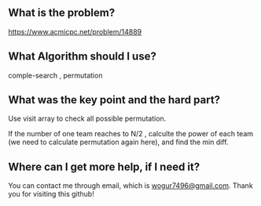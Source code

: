 ## What is the problem?

<https://www.acmicpc.net/problem/14889>

## What Algorithm should I use?

comple-search , permutation

## What was the key point and the hard part?

Use visit array to check all possible permutation.

If the number of one team reaches to N/2 , calculte the power of each team (we need to calculate permutation again here), and find the min diff.

## Where can I get more help, if I need it?

You can contact me through email, which is wogur7496@gmail.com.
Thank you for visiting this github!

